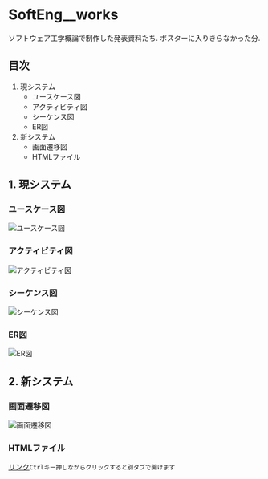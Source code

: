 # SoftEng__works
ソフトウェア工学概論で制作した発表資料たち.  ポスターに入りきらなかった分.
## 目次
1. 現システム
    * ユースケース図
    * アクティビティ図
    * シーケンス図
    * ER図  
2. 新システム
    * 画面遷移図  
    * HTMLファイル
## 1. 現システム
### ユースケース図
![ユースケース図](https://fusa-f.github.io/SoftEng__works/img/%E7%8F%BE%E3%82%B7%E3%82%B9%E3%83%86%E3%83%A0%E3%83%A6%E3%83%BC%E3%82%B9%E3%82%B1%E3%83%BC%E3%82%B9%E5%9B%B3.jpg)  
### アクティビティ図
![アクティビティ図](https://fusa-f.github.io/SoftEng__works/img/%E7%8F%BE%E3%82%B7%E3%82%B9%E3%83%86%E3%83%A0%E3%82%A2%E3%82%AF%E3%83%86%E3%82%A3%E3%83%93%E3%83%86%E3%82%A3%E5%9B%B3.jpg)  
### シーケンス図
![シーケンス図](https://fusa-f.github.io/SoftEng__works/img/%E7%8F%BE%E3%82%B7%E3%82%B9%E3%83%86%E3%83%A0%E3%82%B7%E3%83%BC%E3%82%B1%E3%83%B3%E3%82%B9%E5%9B%B3.jpg)  
### ER図
![ER図](https://fusa-f.github.io/SoftEng__works/img/%E7%8F%BE%E3%82%B7%E3%82%B9%E3%83%86%E3%83%A0ER%E5%9B%B3.jpg)  

## 2. 新システム
### 画面遷移図
![画面遷移図](https://fusa-f.github.io/SoftEng__works/img/%E6%96%B0%E3%82%B7%E3%82%B9%E3%83%86%E3%83%A0%E7%94%BB%E9%9D%A2%E9%81%B7%E7%A7%BB%E5%9B%B3.png)  
### HTMLファイル
[リンク](http:///fusa-f.github.io/SoftEng__works/html/login.html)`Ctrlキー押しながらクリックすると別タブで開けます`
